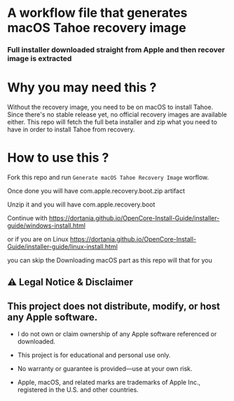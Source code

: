 # A workflow file that generates macOS Tahoe recovery image 

### Full installer downloaded straight from Apple and then recover image is extracted 

# Why you may need this ? 

Without the recovery image, you need to be on macOS to install Tahoe. Since there's no stable release yet, no official recovery images are available either.
This repo will fetch the full beta installer and zip what you need to have in order to install Tahoe from recovery. 

# How to use this ?

Fork this repo and run `Generate macOS Tahoe Recovery Image` worflow.

Once done you will have com.apple.recovery.boot.zip artifact 

Unzip it and you will have com.apple.recovery.boot

Continue with https://dortania.github.io/OpenCore-Install-Guide/installer-guide/windows-install.html

or if you are on Linux https://dortania.github.io/OpenCore-Install-Guide/installer-guide/linux-install.html

you can skip the Downloading macOS part as this repo will that for you

## ⚠️ Legal Notice & Disclaimer
## This project does not distribute, modify, or host any Apple software.

- I do not own or claim ownership of any Apple software referenced or downloaded.

- This project is for educational and personal use only.

- No warranty or guarantee is provided—use at your own risk.

- Apple, macOS, and related marks are trademarks of Apple Inc., registered in the U.S. and other countries.

